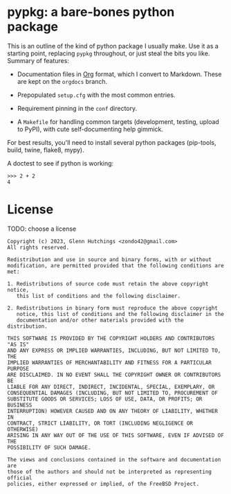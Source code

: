 
# pypkg: a bare-bones python package

This is an outline of the kind of python package I usually make.  Use it as
a starting point, replacing `pypkg` throughout, or just steal the bits you
like.  Summary of features:

-   Documentation files in [Org](https://orgmode.org/) format, which I convert to Markdown.  These
    are kept on the `orgdocs` branch.

-   Prepopulated `setup.cfg` with the most common entries.

-   Requirement pinning in the `conf` directory.

-   A `Makefile` for handling common targets (development, testing, upload to
    PyPI), with cute self-documenting help gimmick.

For best results, you'll need to install several python packages
(pip-tools, build, twine, flake8, mypy).

A doctest to see if python is working:

    >>> 2 + 2
    4


# License

TODO: choose a license

    Copyright (c) 2023, Glenn Hutchings <zondo42@gmail.com>
    All rights reserved.
    
    Redistribution and use in source and binary forms, with or without
    modification, are permitted provided that the following conditions are met:
    
    1. Redistributions of source code must retain the above copyright notice,
       this list of conditions and the following disclaimer.
    
    2. Redistributions in binary form must reproduce the above copyright
       notice, this list of conditions and the following disclaimer in the
       documentation and/or other materials provided with the distribution.
    
    THIS SOFTWARE IS PROVIDED BY THE COPYRIGHT HOLDERS AND CONTRIBUTORS "AS IS"
    AND ANY EXPRESS OR IMPLIED WARRANTIES, INCLUDING, BUT NOT LIMITED TO, THE
    IMPLIED WARRANTIES OF MERCHANTABILITY AND FITNESS FOR A PARTICULAR PURPOSE
    ARE DISCLAIMED. IN NO EVENT SHALL THE COPYRIGHT OWNER OR CONTRIBUTORS BE
    LIABLE FOR ANY DIRECT, INDIRECT, INCIDENTAL, SPECIAL, EXEMPLARY, OR
    CONSEQUENTIAL DAMAGES (INCLUDING, BUT NOT LIMITED TO, PROCUREMENT OF
    SUBSTITUTE GOODS OR SERVICES; LOSS OF USE, DATA, OR PROFITS; OR BUSINESS
    INTERRUPTION) HOWEVER CAUSED AND ON ANY THEORY OF LIABILITY, WHETHER IN
    CONTRACT, STRICT LIABILITY, OR TORT (INCLUDING NEGLIGENCE OR OTHERWISE)
    ARISING IN ANY WAY OUT OF THE USE OF THIS SOFTWARE, EVEN IF ADVISED OF THE
    POSSIBILITY OF SUCH DAMAGE.
    
    The views and conclusions contained in the software and documentation are
    those of the authors and should not be interpreted as representing official
    policies, either expressed or implied, of the FreeBSD Project.

